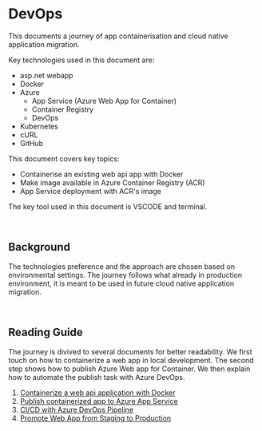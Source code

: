 # DevOps

This documents a journey of app containerisation and cloud native application migration.

Key technologies used in this document are:

* asp.net webapp
* Docker
* Azure
  * App Service (Azure Web App for Container)
  * Container Registry
  * DevOps
* Kubernetes
* cURL
* GitHub

This document covers key topics:

* Containerise an existing web api app with Docker
* Make image available in Azure Container Registry (ACR)
* App Service deployment with ACR's image

The key tool used in this document is VSCODE and terminal.

&nbsp;

## Background

The technologies preference and the approach are chosen based on environmental settings. The journey follows what already in production environment, it is meant to be used in future cloud native application migration.

&nbsp;

## Reading Guide

The journey is divived to several documents for better readability. We first touch on how to containerize a web app in local development. The second step shows how to publish Azure Web app for Container. We then explain how to automate the publish task with Azure DevOps. 

1. [Containerize a web api application with Docker](WebApp/README.md)
2. [Publish containerized app to Azure App Service](README.AppService.md)
3. [CI/CD with Azure DevOps Pipeline](README.Pipeline.md)
4. [Promote Web App from Staging to Production](README.EnvPromotion.md)
